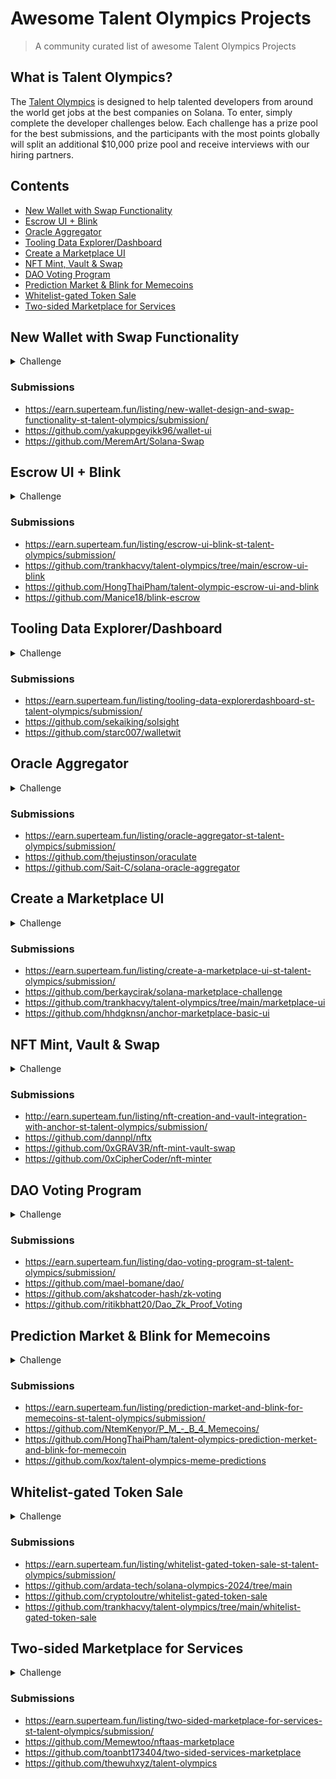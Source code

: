 # Awesome Talent Olympics Projects

> A community curated list of awesome Talent Olympics Projects

## What is Talent Olympics?

The [Talent Olympics](https://earn.superteam.fun/talent-olympics/) is designed to help talented developers from around the world get jobs at the best companies on Solana. To enter, simply complete the developer challenges below. Each challenge has a prize pool for the best submissions, and the participants with the most points globally will split an additional $10,000 prize pool and receive interviews with our hiring partners.

## Contents

- [New Wallet with Swap Functionality](#new-wallet-with-swap-functionality)
- [Escrow UI + Blink](#escrow-ui--blink)
- [Oracle Aggregator](#tooling-data-explorerdashboard)
- [Tooling Data Explorer/Dashboard](#tooling-data-explorerdashboard)
- [Create a Marketplace UI](#create-a-marketplace-ui)
- [NFT Mint, Vault & Swap](#nft-mint-vault--swap)
- [DAO Voting Program](#dao-voting-program)
- [Prediction Market & Blink for Memecoins](#prediction-market--blink-for-memecoins)
- [Whitelist-gated Token Sale](#whitelist-gated-token-sale)
- [Two-sided Marketplace for Services](#two-sided-marketplace-for-services)

## New Wallet with Swap Functionality

<details>
  <summary>Challenge</summary>
  
  ## Part One: Wallet Design and Integration

### Scope of Work

Design and develop a flexible wallet that is both embedded and browser-based. The wallet should seamlessly integrate with a partner’s application and offer full connectivity for testing on platforms such as Cloudflare or Vercel.

---

## Part Two: Swap Functionality

### Scope of Work

Create a wallet that facilitates peer-to-peer (P2P) asset swaps. The wallet should support the swapping of at least four different assets by default and incorporate a pricing mechanism (oracles) to ensure optimal swaps.

### Requirements

- **Asset Support:** Enable P2P swaps for a minimum of four different assets.
- **Pricing Mechanism:** Integrate oracles or a similar mechanism to determine the best swap rates.
- **Deployment:** Ensure the wallet can be tested and deployed on platforms like Cloudflare or Vercel.
</details>

### Submissions

- https://earn.superteam.fun/listing/new-wallet-design-and-swap-functionality-st-talent-olympics/submission/
- https://github.com/yakuppgeyikk96/wallet-ui
- https://github.com/MeremArt/Solana-Swap

## Escrow UI + Blink

<details>
  <summary>Challenge</summary>
  
## Escrow UI Development

### Scope of Work

Design and develop a user interface (UI) for a creative escrow system using [Anchor Escrow] contract. Ensure that the frontend (FE) is fully integrated with the contract and can be tested on platforms like Cloudflare or Vercel. Additionally, create a Blink for the application — this is optional.

### Requirements

- **Escrow UI:** Develop an intuitive and visually appealing interface for the escrow system.
- **Contract Integration:** Ensure seamless connectivity between the escrow contract and the frontend.
- **Testing:** The application should be ready for deployment and testing on Cloudflare or Vercel.

### Optional:

- **Blink Creation:** Develop a Blink for the application to showcase its features.

</details>

### Submissions

- https://earn.superteam.fun/listing/escrow-ui-blink-st-talent-olympics/submission/
- https://github.com/trankhacvy/talent-olympics/tree/main/escrow-ui-blink
- https://github.com/HongThaiPham/talent-olympic-escrow-ui-and-blink
- https://github.com/Manice18/blink-escrow

## Tooling Data Explorer/Dashboard

<details>
  <summary>Challenge</summary>

## Tooling Data Explorer/Dashboard

### Scope of Work

Design and develop an explorer or dashboard that fetches data from RPC and/or API sources. The UI should offer a clear and easy-to-use experience for a broad range of users.

**Requirements:**

- **Data Fetching**: Retrieve data from RPC and/or API endpoints.

- **User Experience**: Create an intuitive and user-friendly interface.

- **Deployment**: Ensure the explorer or dashboard can be tested and deployed on Cloudflare or Vercel.

</details>

### Submissions

- https://earn.superteam.fun/listing/tooling-data-explorerdashboard-st-talent-olympics/submission/
- https://github.com/sekaiking/solsight
- https://github.com/starc007/walletwit

## Oracle Aggregator

<details>
  <summary>Challenge</summary>

## Oracle Aggregator

### Scope of Work

Design and develop an Oracle Aggregator for a DeFi application. The aggregator should pull price feeds from at least two different oracle sources, calculate an average, and display it on the frontend (FE). Note- for this bounty, you MUST use the new Pyth oracle model.

### Requirements:

- **Oracle Integration**: Fetch price feeds from at least two different oracle providers.

- **Data Aggregation**: Compute the average of the fetched price feeds.

- **Frontend Display**: Present the aggregated data on the UI.

- **Deployment**: Ensure the application can be tested and deployed on Cloudflare or Vercel.

</details>

### Submissions

- https://earn.superteam.fun/listing/oracle-aggregator-st-talent-olympics/submission/
- https://github.com/thejustinson/oraculate
- https://github.com/Sait-C/solana-oracle-aggregator

## Create a Marketplace UI

<details>
  <summary>Challenge</summary>

## Create a Marketplace UI

### Scope of Work

Design and develop a creative marketplace UI connected to the provided [Marketplace] contract. Ensure full integration and testing capability on Cloudflare or Vercel. Create a Blink for the application — this is optional.

### Requirements:

- **UI Development**: Design an engaging and user-friendly marketplace interface.

- **Contract Integration**: Integrate the provided Marketplace contract with the UI.

- **Deployment**: Ensure the marketplace can be tested and deployed on Cloudflare or Vercel.

### Optional:

- Blink Creation: Develop a Blink to highlight the marketplace’s features.

</details>

### Submissions

- https://earn.superteam.fun/listing/create-a-marketplace-ui-st-talent-olympics/submission/
- https://github.com/berkaycirak/solana-marketplace-challenge
- https://github.com/trankhacvy/talent-olympics/tree/main/marketplace-ui
- https://github.com/hhdgknsn/anchor-marketplace-basic-ui

## NFT Mint, Vault & Swap

<details>
  <summary>Challenge</summary>

## NFT Minting and Swap Program

### Scope of Work

Develop a program using Anchor that mints a collection of NFTs. Create a vault to lock these NFTs, where the rent for locking is returned to the protocol rather than the user. This project must include storage and retrieval of images with appropriate metadata. Additionally, create a swap program using Native Rust or Anchor that allows users to exchange $SOL for NFTs. This program should perform all necessary checks, use a vault, and enable swapping between $SOL and NFTs. Here's the checklist:

- **Mint a collection of NFTs using Anchor.**
- **Develop a vault system to lock NFTs, where rental fees are returned to the protocol.**
- **Ensure image storage and retrieval are functional and metadata is appropriately assigned.**
- **Create a swap program using Native Rust or Anchor that allows users to exchange $SOL for NFTs.**

</details>

### Submissions

- http://earn.superteam.fun/listing/nft-creation-and-vault-integration-with-anchor-st-talent-olympics/submission/
- https://github.com/dannpl/nftx
- https://github.com/0xGRAV3R/nft-mint-vault-swap
- https://github.com/0xCipherCoder/nft-minter

## DAO Voting Program

<details>
  <summary>Challenge</summary>

## DAO Voting Program

### Scope of Work

Develop a DAO voting program using Anchor. This program should allow users to vote on proposals and display results. Optionally, implement "privacy" voting using Zero-Knowledge (ZK) proofs or verifiable compute. Reward points should be given to users for participation.

- Create a DAO voting system using Anchor.

- Implement a voting system and display the results.

- Optionally, add privacy voting using ZK proofs or verifiable compute.

- Reward points to users for voting participation.

</details>

### Submissions

- https://earn.superteam.fun/listing/dao-voting-program-st-talent-olympics/submission/
- https://github.com/mael-bomane/dao/
- https://github.com/akshatcoder-hash/zk-voting
- https://github.com/ritikbhatt20/Dao_Zk_Proof_Voting

## Prediction Market & Blink for Memecoins

<details>
  <summary>Challenge</summary>

## Prediction Market & Blink for Memecoins

### Scope of Work

Using binary option models, create a prediction market for Solana meme coin prices. Users should be able to predict if a meme coin price will end higher or lower within a specified timeframe.
Additionally, develop a Blink for this program — this is **optional**.

- Develop a prediction market using binary options for Solana meme coins.

- Allow users to enter a meme coin and make price predictions.

- Optional: Create a blink to demonstrate the program.

</details>

### Submissions

- https://earn.superteam.fun/listing/prediction-market-and-blink-for-memecoins-st-talent-olympics/submission/
- https://github.com/NtemKenyor/P_M_-_B_4_Memecoins/
- https://github.com/HongThaiPham/talent-olympics-prediction-merket-and-blink-for-memecoin
- https://github.com/kox/talent-olympics-meme-predictions

## Whitelist-gated Token Sale

<details>
  <summary>Challenge</summary>

## Whitelist-gated Token Sale

### Scope of Work

Develop a program using Native Rust or Anchor to allow users to participate in a whitelist-gated sale for a new token. The token price should be static with a limit per wallet address.

Optional: Develop a Blink for this program.

- Create a whitelist-gated sale program using Native Rust or Anchor.

- Ensure the token price remains static and set a purchase limit per wallet.

- Optional: Create a blink to demonstrate the program.

</details>

### Submissions

- https://earn.superteam.fun/listing/whitelist-gated-token-sale-st-talent-olympics/submission/
- https://github.com/ardata-tech/solana-olympics-2024/tree/main
- https://github.com/cryptoloutre/whitelist-gated-token-sale
- https://github.com/trankhacvy/talent-olympics/tree/main/whitelist-gated-token-sale

## Two-sided Marketplace for Services

<details>

  <summary>Challenge</summary>

## Two-sided Marketplace for Services

### Scope of Work

Using Anchor, create a 2-sided marketplace model for services. Vendors should be able to list services, with service agreements represented by metadata in NFTs. Consumers should be able to purchase service NFTs. The marketplace should support soulbound and non-soulbound NFTs and collect royalties on resales.

- Develop a 2-sided marketplace using Anchor.

- Allow vendors to list services as NFTs.

- Enable consumers to purchase service NFTs.

- Support soulbound and non-soulbound NFTs, with royalty collection for resales.

</details>

### Submissions

- https://earn.superteam.fun/listing/two-sided-marketplace-for-services-st-talent-olympics/submission/
- https://github.com/Memewtoo/nftaas-marketplace
- https://github.com/toanbt173404/two-sided-services-marketplace
- https://github.com/thewuhxyz/talent-olympics
